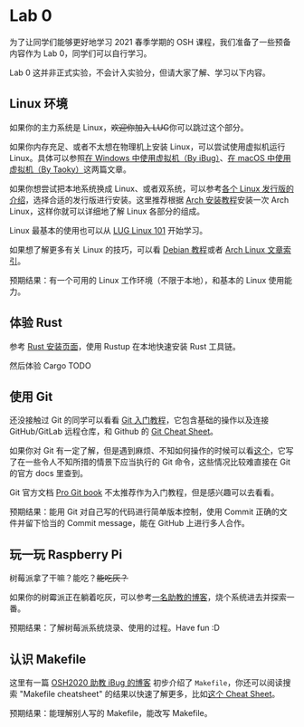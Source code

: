 # Lab 0

为了让同学们能够更好地学习 2021 春季学期的 OSH 课程，我们准备了一些预备内容作为 Lab 0，同学们可以自行学习。

Lab 0 这并非正式实验，不会计入实验分，但请大家了解、学习以下内容。

## Linux 环境

如果你的主力系统是 Linux，<del>欢迎你加入 LUG</del>你可以跳过这个部分。

如果你内存充足、或者不太想在物理机上安装 Linux，可以尝试使用虚拟机运行 Linux。具体可以参照[在 Windows 中使用虚拟机（By iBug）](https://ibug.io/cn/2019/02/setup-ubuntu-in-vmware/)、[在 macOS 中使用虚拟机（By Taoky）](https://blog.taoky.moe/2019-02-23/installing-os-on-vm.html)这两篇文章。

如果你想尝试把本地系统换成 Linux、或者双系统，可以参考[各个 Linux 发行版的介绍](https://101.lug.ustc.edu.cn/Ch01/#linux-distributions)，选择合适的发行版进行安装。这里推荐根据 [Arch 安装教程](<https://wiki.archlinux.org/index.php/Installation_guide_(%E7%AE%80%E4%BD%93%E4%B8%AD%E6%96%87)>)安装一次 Arch Linux，这样你就可以详细地了解 Linux 各部分的组成。

Linux 最基本的使用也可以从 [LUG Linux 101](https://101.lug.ustc.edu.cn/) 开始学习。

如果想了解更多有关 Linux 的技巧，可以看 [Debian 教程](https://www.debian.org/doc/manuals/debian-reference/ch01.zh-cn.html)或者 [Arch Linux 文章索引](<https://wiki.archlinux.org/index.php/General_recommendations_(%E7%AE%80%E4%BD%93%E4%B8%AD%E6%96%87)>)。

预期结果：有一个可用的 Linux 工作环境（不限于本地），和基本的 Linux 使用能力。

## 体验 Rust

参考 [Rust 安装页面](https://www.rust-lang.org/tools/install)，使用 Rustup 在本地快速安装 Rust 工具链。

然后体验 Cargo TODO

## 使用 Git

还没接触过 Git 的同学可以看看 [Git 入门教程](https://vlab.ustc.edu.cn/docs/tutorial/git/)，它包含基础的操作以及连接 GitHub/GitLab 远程仓库，和 Github 的 [Git Cheat Sheet](https://training.github.com/downloads/github-git-cheat-sheet/)。

如果你对 Git 有一定了解，但是遇到麻烦、不知如何操作的时候可以看[这个](https://ohshitgit.com/zh)，它写了在一些令人不知所措的情景下应当执行的 Git 命令，这些情况比较难直接在 Git 的官方 docs 里查到。

Git 官方文档 [Pro Git book](https://git-scm.com/book/en/v2) 不太推荐作为入门教程，但是感兴趣可以去看看。

预期结果：能用 Git 对自己写的代码进行简单版本控制，使用 Commit 正确的文件并留下恰当的 Commit message，能在 GitHub 上进行多人合作。

## 玩一玩 Raspberry Pi

树莓派拿了干嘛？能吃？<del>能吃灰？</del>

如果你的树霉派正在躺着吃灰，可以参考[一名助教的博客](https://yyw.moe/2021/01/18/Raspberry-pi-init/)，烧个系统进去并探索一番。

预期结果：了解树莓派系统烧录、使用的过程。Have fun :D

## 认识 Makefile

这里有一篇 [OSH2020 助教 iBug 的博客](https://ibug.io/blog/2019/02/bootstrapping-make/) 初步介绍了 `Makefile`，你还可以阅读搜索 "Makefile cheatsheet" 的结果以快速了解更多，比如[这个 Cheat Sheet](https://bytes.usc.edu/cs104/wiki/makefile)。

预期结果：能理解别人写的 Makefile，能改写 Makefile。
